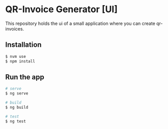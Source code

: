 # QR-Invoice Generator [UI]

This repository holds the ui of a small application where you can create qr-invoices.

## Installation

```bash
$ nvm use
$ npm install
```

## Run the app

```bash
# serve
$ ng serve

# build
$ ng build

# test
$ ng test
```